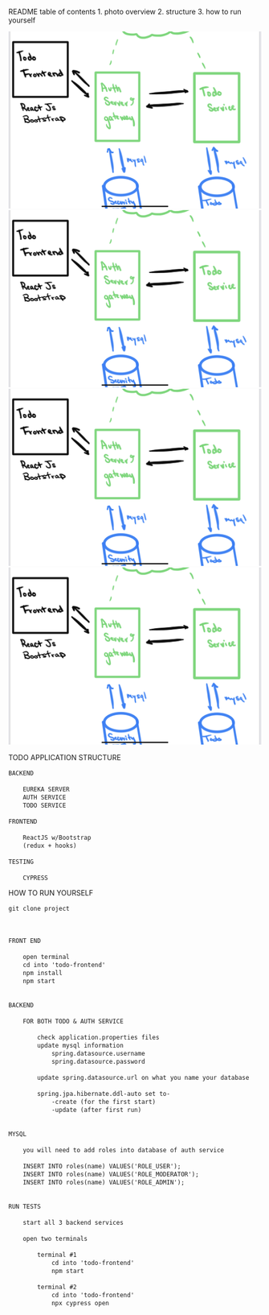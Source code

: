 README table of contents
	1. photo overview
	2. structure
	3. how to run yourself

![alt text](/assets/overview.png)
![alt text](/assets/overview.png)
![alt text](/assets/overview.png)
![alt text](/assets/overview.png)





TODO APPLICATION STRUCTURE


	BACKEND
	
		EUREKA SERVER
		AUTH SERVICE
		TODO SERVICE
		
	FRONTEND
	
		ReactJS w/Bootstrap
		(redux + hooks)
		
	TESTING
	
		CYPRESS
		
		
HOW TO RUN YOURSELF


	git clone project
	
	
	
	FRONT END
	
		open terminal
		cd into 'todo-frontend'
		npm install
		npm start
		
		
	BACKEND
	
		FOR BOTH TODO & AUTH SERVICE
		
			check application.properties files
			update mysql information
				spring.datasource.username
				spring.datasource.password
				
			update spring.datasource.url on what you name your database
			
			spring.jpa.hibernate.ddl-auto set to-
				-create (for the first start)
				-update (after first run)
			
		
	MYSQL
	
		you will need to add roles into database of auth service
		
		INSERT INTO roles(name) VALUES('ROLE_USER');
		INSERT INTO roles(name) VALUES('ROLE_MODERATOR');
		INSERT INTO roles(name) VALUES('ROLE_ADMIN');
		
		
	RUN TESTS
		
		start all 3 backend services
		
		open two terminals
		
			terminal #1
				cd into 'todo-frontend'
				npm start
			
			terminal #2
				cd into 'todo-frontend'
				npx cypress open
	
	
	
	
	
	
	
	
